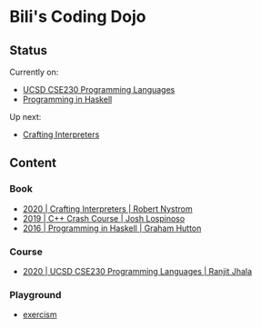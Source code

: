 # Bili's Coding Dojo

## Status

Currently on:
- [UCSD CSE230 Programming Languages](course/2020-ucsd-cse230)
- [Programming in Haskell](book/pih)

Up next:
- [Crafting Interpreters](book/craftinginterpreters)

## Content

### Book
- [2020 | Crafting Interpreters | Robert Nystrom](book/craftinginterpreters)
- [2019 | C++ Crash Course | Josh Lospinoso](book/ccc)
- [2016 | Programming in Haskell | Graham Hutton](book/pih)

### Course
- [2020 | UCSD CSE230 Programming Languages | Ranjit Jhala](course/2020-ucsd-cse230)

### Playground
- [exercism](playground/exercism)
